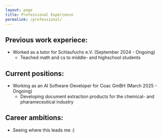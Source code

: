```yaml
---
layout: page
title: Professional Experience
permalink: /professional/
---
```


## Previous work experiece:
- Worked as a tutor for Schlaufuchs e.V. (September 2024 - Ongoing)
    - Teached math and cs to middle- and highschool students 

## Current positions:
- Working as an AI Software-Developer for Coac GmBH (March 2025 - Ongoing)
    - Developing document extraction products for the chemical- and pharameceutical industry

## Career ambitions:
- Seeing where this leads me :)